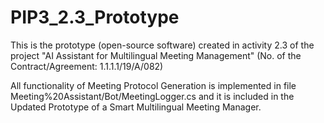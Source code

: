 # PIP3_2.3_Prototype
This is the prototype (open-source software) created in activity 2.3 of the project "AI Assistant for Multilingual Meeting Management" (No. of the Contract/Agreement: 1.1.1.1/19/A/082)

All functionality of Meeting Protocol Generation is implemented in file Meeting%20Assistant/Bot/MeetingLogger.cs and it is included in the Updated Prototype of a Smart Multilingual Meeting Manager.

